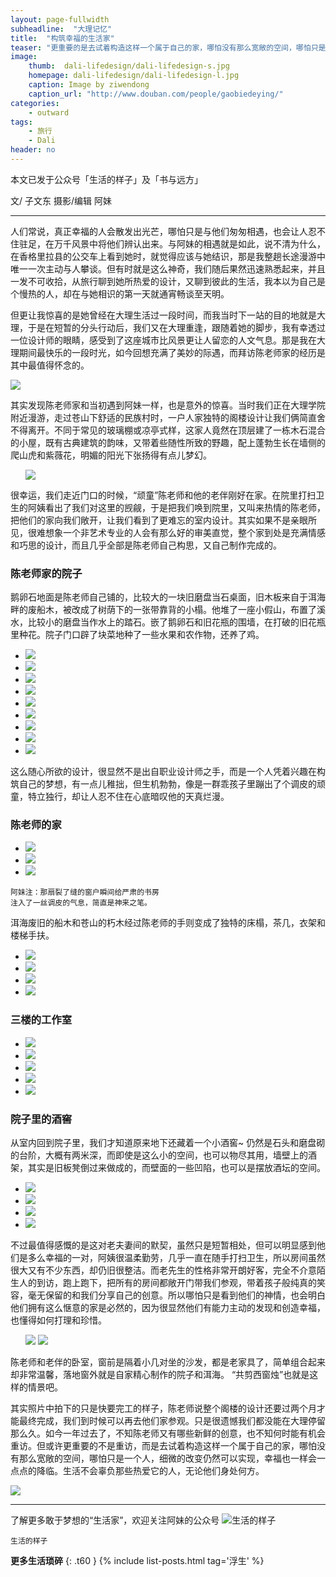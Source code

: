 ```yaml
---
layout: page-fullwidth
subheadline:  "大理记忆"
title:  "构筑幸福的生活家"
teaser: "更重要的是去试着构造这样一个属于自己的家，哪怕没有那么宽敞的空间，哪怕只是一个人，细微的改变仍然可以实现，幸福也一样会一点点的降临。生活不会辜负那些热爱它的人，无论他们身处何方。"
image:
    thumb:  dali-lifedesign/dali-lifedesign-s.jpg
    homepage: dali-lifedesign/dali-lifedesign-l.jpg
    caption: Image by ziwendong
    caption_url: "http://www.douban.com/people/gaobiedeying/"
categories:
    - outward
tags:
    - 旅行
    - Dali
header: no
---
```


本文已发于公众号「生活的样子」及「书与远方」

文/ 子文东
摄影/编辑 阿妹

<hr>

人们常说，真正幸福的人会散发出光芒，哪怕只是与他们匆匆相遇，也会让人忍不住驻足，在万千风景中将他们辨认出来。与阿妹的相遇就是如此，说不清为什么，在香格里拉县的公交车上看到她时，就觉得应该与她结识，那是我整趟长途漫游中唯一一次主动与人攀谈。但有时就是这么神奇，我们随后果然迅速熟悉起来，并且一发不可收拾，从旅行聊到她所热爱的设计，又聊到彼此的生活，我本以为自己是个慢热的人，却在与她相识的第一天就通宵畅谈至天明。

但更让我惊喜的是她曾经在大理生活过一段时间，而我当时下一站的目的地就是大理，于是在短暂的分头行动后，我们又在大理重逢，跟随着她的脚步，我有幸透过一位设计师的眼睛，感受到了这座城市比风景更让人留恋的人文气息。那是我在大理期间最快乐的一段时光，如今回想充满了美妙的际遇，而拜访陈老师家的经历是其中最值得怀念的。

<img src="{{ site.url}}/images/dali-lifedesign/dali-lifedesign (17).jpg" >



其实发现陈老师家和当初遇到阿妹一样，也是意外的惊喜。当时我们正在大理学院附近漫游，走过苍山下舒适的民族村时，一户人家独特的阁楼设计让我们俩简直舍不得离开。不同于常见的玻璃棚或凉亭式样，这家人竟然在顶层建了一栋木石混合的小屋，既有古典建筑的韵味，又带着些随性所致的野趣，配上蓬勃生长在墙侧的爬山虎和紫薇花，明媚的阳光下张扬得有点儿梦幻。

<ul class="clearing-thumbs small-block-grid-2" data-clearing> 
  <img src="{{ site.url}}/images/dali-lifedesign/dali-lifedesign (35).jpg" >
</ul>

很幸运，我们走近门口的时候，“顽童”陈老师和他的老伴刚好在家。在院里打扫卫生的阿姨看出了我们对这里的觊觎，于是把我们唤到院里，又叫来热情的陈老师，把他们的家向我们敞开，让我们看到了更难忘的室内设计。其实如果不是亲眼所见，很难想象一个非艺术专业的人会有那么好的审美直觉，整个家到处是充满情感和巧思的设计，而且几乎全部是陈老师自己构思，又自己制作完成的。

<h3>陈老师家的院子</h3>

鹅卵石地面是陈老师自己铺的，比较大的一块旧磨盘当石桌面，旧木板来自于洱海畔的废船木，被改成了树荫下的一张带靠背的小榻。他堆了一座小假山，布置了溪水，比较小的磨盘当作水上的踏石。嵌了鹅卵石和旧花瓶的围墙，在打破的旧花瓶里种花。院子门口辟了块菜地种了一些水果和农作物，还养了鸡。

<ul class="clearing-thumbs small-block-grid-3" data-clearing> 
  <li><a href="{{ site.url}}/images/dali-lifedesign/dali-lifedesign (16).jpg"><img  data-caption=" " class="th" src="{{ site.url}}/images/dali-lifedesign/dali-lifedesign (16).jpg"></a></li>
  <li><a href="{{ site.url}}/images/dali-lifedesign/dali-lifedesign (34).jpg"><img  data-caption=" " class="th" src="{{ site.url}}/images/dali-lifedesign/dali-lifedesign (34).jpg"></a></li>
  <li><a href="{{ site.url }}/images/dali-lifedesign/dali-lifedesign (15).jpg"><img  data-caption=" " class="th" src="{{ site.url }}/images/dali-lifedesign/dali-lifedesign (15).jpg"></a></li>
  <li><a href="{{ site.url }}/images/dali-lifedesign/dali-lifedesign (11).jpg"><img  data-caption=" " class="th" src="{{ site.url }}/images/dali-lifedesign/dali-lifedesign (11).jpg"></a></li>
  <li><a href="{{ site.url}}/images/dali-lifedesign/dali-lifedesign (28).jpg"><img  data-caption=" " class="th" src="{{ site.url}}/images/dali-lifedesign/dali-lifedesign (28).jpg"></a></li>
  <li><a href="{{ site.url}}/images/dali-lifedesign/dali-lifedesign (7).jpg"><img  data-caption=" " class="th" src="{{ site.url}}/images/dali-lifedesign/dali-lifedesign (7).jpg"></a></li>
  <li><a href="{{ site.url }}/images/dali-lifedesign/dali-lifedesign (27).jpg"><img  data-caption=" " class="th" src="{{ site.url }}/images/dali-lifedesign/dali-lifedesign (27).jpg"></a></li>
  <li><a href="{{ site.url }}/images/dali-lifedesign/dali-lifedesign (32).jpg"><img  data-caption=" " class="th" src="{{ site.url }}/images/dali-lifedesign/dali-lifedesign (32).jpg"></a></li>
  <li><a href="{{ site.url }}/images/dali-lifedesign/dali-lifedesign (9).jpg"><img  data-caption=" " class="th" src="{{ site.url }}/images/dali-lifedesign/dali-lifedesign (9).jpg"></a></li>
</ul>

这么随心所欲的设计，很显然不是出自职业设计师之手，而是一个人凭着兴趣在构筑自己的梦想，有一点儿稚拙，但生机勃勃，像是一群乖孩子里蹦出了个调皮的顽童，特立独行，却让人忍不住在心底暗叹他的天真烂漫。

<h3>陈老师的家</h3>

<ul class="clearing-thumbs small-block-grid-3" data-clearing> 
  <li><a href="{{ site.url}}/images/dali-lifedesign/dali-lifedesign (5).jpg"><img  data-caption=" " class="th" src="{{ site.url}}/images/dali-lifedesign/dali-lifedesign (5).jpg"></a></li>
  <li><a href="{{ site.url}}/images/dali-lifedesign/dali-lifedesign (25).jpg"><img  data-caption=" " class="th" src="{{ site.url}}/images/dali-lifedesign/dali-lifedesign (25).jpg"></a></li>
  <li><a href="{{ site.url }}/images/dali-lifedesign/dali-lifedesign (22).jpg"><img  data-caption=" " class="th" src="{{ site.url }}/images/dali-lifedesign/dali-lifedesign (22).jpg"></a></li>
</ul> 

~~~
阿妹注：那扇裂了缝的窗户瞬间给严肃的书房
注入了一丝调皮的气息，简直是神来之笔。
~~~

洱海废旧的船木和苍山的朽木经过陈老师的手则变成了独特的床榻，茶几，衣架和楼梯手扶。

<ul class="clearing-thumbs small-block-grid-3" data-clearing> 
  <li><a href="{{ site.url}}/images/dali-lifedesign/dali-lifedesign (6).jpg"><img  data-caption=" " class="th" src="{{ site.url}}/images/dali-lifedesign/dali-lifedesign (6).jpg"></a></li>
  <li><a href="{{ site.url}}/images/dali-lifedesign/dali-lifedesign (20).jpg"><img  data-caption=" " class="th" src="{{ site.url}}/images/dali-lifedesign/dali-lifedesign (20).jpg"></a></li>
  <li><a href="{{ site.url }}/images/dali-lifedesign/dali-lifedesign (2).jpg"><img  data-caption=" " class="th" src="{{ site.url }}/images/dali-lifedesign/dali-lifedesign (2).jpg"></a></li>
  <li><a href="{{ site.url }}/images/dali-lifedesign/dali-lifedesign (23).jpg"><img  data-caption=" " class="th" src="{{ site.url }}/images/dali-lifedesign/dali-lifedesign (23).jpg"></a></li>
</ul> 


<h3>三楼的工作室</h3>

<ul class="clearing-thumbs small-block-grid-3" data-clearing> 
  <li><a href="{{ site.url}}/images/dali-lifedesign/dali-lifedesign (3).jpg"><img  data-caption=" " class="th" src="{{ site.url}}/images/dali-lifedesign/dali-lifedesign (3).jpg"></a></li>
  <li><a href="{{ site.url}}/images/dali-lifedesign/dali-lifedesign (21).jpg"><img  data-caption=" " class="th" src="{{ site.url}}/images/dali-lifedesign/dali-lifedesign (21).jpg"></a></li>
  <li><a href="{{ site.url }}/images/dali-lifedesign/dali-lifedesign (1).jpg"><img  data-caption=" " class="th" src="{{ site.url }}/images/dali-lifedesign/dali-lifedesign (1).jpg"></a></li>
  <li><a href="{{ site.url }}/images/dali-lifedesign/dali-lifedesign (19).jpg"><img  data-caption=" " class="th" src="{{ site.url }}/images/dali-lifedesign/dali-lifedesign (19).jpg"></a></li>
  <li><a href="{{ site.url }}/images/dali-lifedesign/dali-lifedesign (33).jpg"><img  data-caption=" " class="th" src="{{ site.url }}/images/dali-lifedesign/dali-lifedesign (33).jpg"></a></li>
</ul> 


<h3>院子里的酒窖</h3>

从室内回到院子里，我们才知道原来地下还藏着一个小酒窖~ 仍然是石头和磨盘砌的台阶，大概有两米深，而即使是这么小的空间，也可以物尽其用，墙壁上的酒架，其实是旧板凳倒过来做成的，而壁面的一些凹陷，也可以是摆放酒坛的空间。

<ul class="clearing-thumbs small-block-grid-3" data-clearing> 
  <li><a href="{{ site.url}}/images/dali-lifedesign/dali-lifedesign (14).jpg"><img  data-caption=" " class="th" src="{{ site.url}}/images/dali-lifedesign/dali-lifedesign (14).jpg"></a></li>
  <li><a href="{{ site.url}}/images/dali-lifedesign/dali-lifedesign (12).jpg"><img  data-caption=" " class="th" src="{{ site.url}}/images/dali-lifedesign/dali-lifedesign (12).jpg"></a></li>
  <li><a href="{{ site.url }}/images/dali-lifedesign/dali-lifedesign (31).jpg"><img  data-caption=" " class="th" src="{{ site.url }}/images/dali-lifedesign/dali-lifedesign (31).jpg"></a></li>
  <li><a href="{{ site.url }}/images/dali-lifedesign/dali-lifedesign (29).jpg"><img  data-caption=" " class="th" src="{{ site.url }}/images/dali-lifedesign/dali-lifedesign (29).jpg"></a></li>
</ul> 


不过最值得感慨的是这对老夫妻间的默契，虽然只是短暂相处，但可以明显感到他们是多么幸福的一对，阿姨很温柔勤劳，几乎一直在随手打扫卫生，所以房间虽然很大又有不少东西，却仍旧很整洁。而老先生的性格非常开朗好客，完全不介意陌生人的到访，跑上跑下，把所有的房间都敞开门带我们参观，带着孩子般纯真的笑容，毫无保留的和我们分享自己的创意。所以哪怕只是看到他们的神情，也会明白他们拥有这么惬意的家是必然的，因为很显然他们有能力主动的发现和创造幸福，也懂得如何打理和珍惜。

<ul class="clearing-thumbs small-block-grid-2" data-clearing> 
  <img src="{{ site.url}}/images/dali-lifedesign/dali-lifedesign (13).jpg" >
  <img src="{{ site.url}}/images/dali-lifedesign/dali-lifedesign (30).jpg" >
</ul> 

陈老师和老伴的卧室，窗前是隔着小几对坐的沙发，都是老家具了，简单组合起来却非常温馨，落地窗外就是自家精心制作的院子和洱海。
“共剪西窗烛”也就是这样的情景吧。



其实照片中拍下的只是快要完工的样子，陈老师说整个阁楼的设计还要过两个月才能最终完成，我们到时候可以再去他们家参观。只是很遗憾我们都没能在大理停留那么久。如今一年过去了，不知陈老师又有哪些新鲜的创意，也不知何时能有机会重访。但或许更重要的不是重访，而是去试着构造这样一个属于自己的家，哪怕没有那么宽敞的空间，哪怕只是一个人，细微的改变仍然可以实现，幸福也一样会一点点的降临。生活不会辜负那些热爱它的人，无论他们身处何方。

<img src="{{ site.url}}/images/dali-lifedesign/dali-lifedesign (10).jpg" >


<hr>

了解更多敢于梦想的“生活家”，欢迎关注阿妹的公众号
<img src="{{ site.url}}/images/dali-lifedesign/way-of-life.jpg" alt="生活的样子">

~~~
生活的样子
~~~

<strong>更多生活琐碎</strong>
{: .t60 }
{% include list-posts.html tag='浮生' %}
